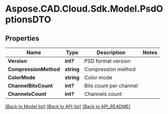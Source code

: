 # Aspose.CAD.Cloud.Sdk.Model.PsdOptionsDTO
## Properties

Name | Type | Description | Notes
------------ | ------------- | ------------- | -------------
**Version** | **int?** | PSD format version | 
**CompressionMethod** | **string** | Compression method | 
**ColorMode** | **string** | Color mode | 
**ChannelBitsCount** | **int?** | Bits count per channel | 
**ChannelsCount** | **int?** | Channels count | 

[[Back to Model list]](API_README.md#documentation-for-models) [[Back to API list]](API_README.md#documentation-for-api-endpoints) [[Back to API_README]](API_README.md)

